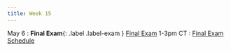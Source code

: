 ```yaml
---
title: Week 15
---
```


May 6
: **Final Exam**{: .label .label-exam } [Final Exam](gradproject) 1-3pm CT : [Final Exam Schedule](https://www.tntech.edu/records/finalexamschedules.php)

